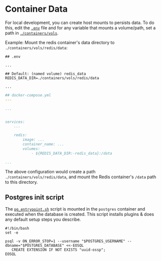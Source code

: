 # Container Data

For local development, you can create host mounts to persists data. To do this, edit the [`.env`](../.env.example) file and for any variable that mounts a volume/path, set a path in [`./containers/vols`](./vols/).

Example: Mount the redis container's data directory to `./containers/vols/redis/data`:

```text
## .env

...

## Default: (named volume) redis_data
REDIS_DATA_DIR=./containers/vols/redis/data

...

```

```yaml
## docker-compose.yml
---

...


services:
    ...

    redis:
        image: ...
        container_name: ...
        volumes:
            - ${REDIS_DATA_DIR:-redis_data}:/data

...

```

The above configuration would create a path `./containers/vols/redis/data`, and mount the Redis container's `/data` path to this directory.

## Postgres init script

The [`pg_entrypoint.sh`](./vols/postgres/pg_entrypoint/pg_entrypoint.sh) script is mounted in the `postgres` container and executed when the database is created. This script installs plugins & does any default setup steps you describe.

```shell
#!/bin/bash
set -e

psql -v ON_ERROR_STOP=1 --username "$POSTGRES_USERNAME" --dbname="$POSTGRES_DATABASE" <<-EOSQL
   CREATE EXTENSION IF NOT EXISTS "uuid-ossp";
EOSQL
```
